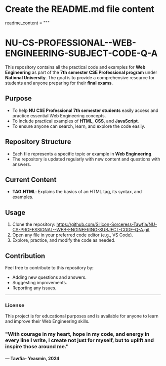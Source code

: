 # Create the README.md file content
readme_content = """
# NU-CS-PROFESSIONAL--WEB-ENGINEERING-SUBJECT-CODE-Q-A

This repository contains all the practical code and examples for **Web Engineering** as part of the **7th semester CSE Professional program** under **National University**. The goal is to provide a comprehensive resource for students and anyone preparing for their **final exams**.

## Purpose

- To help **NU CSE Professional 7th semester students** easily access and practice essential Web Engineering concepts.
- To include practical examples of **HTML**, **CSS**, and **JavaScript**.
- To ensure anyone can search, learn, and explore the code easily.

## Repository Structure

- Each file represents a specific topic or example in **Web Engineering**.
- The repository is updated regularly with new content and questions with answers.

## Current Content

- **TAG.HTML**: Explains the basics of an HTML tag, its syntax, and examples.

## Usage

1. Clone the repository: https://github.com/Silicon-Sorceress-Tawfia/NU-CS-PROFESSIONAL--WEB-ENGINEERING-SUBJECT-CODE-Q-A.git
2. Open any file in your preferred code editor (e.g., VS Code).
3. Explore, practice, and modify the code as needed.

## Contribution

Feel free to contribute to this repository by:
- Adding new questions and answers.
- Suggesting improvements.
- Reporting any issues.

---

### License

This project is for educational purposes and is available for anyone to learn and improve their Web Engineering skills.
### "With courage in my heart, hope in my code, and energy in every line I write, I create not just for myself, but to uplift and inspire those around me."
#### — Tawfia- Yeasmin, 2024


